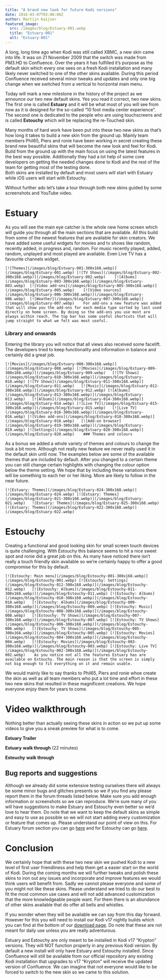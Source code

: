 ```yaml
---
title: "A brand new look for future Kodi versions"
date: 2016-03-07T03:00:00Z
author: Martijn Kaijser
featured_image:
  src: /images/blog/Estuary-001.webp
  title: "Estuary-001"
  alt: "Estuary-001"
---
```


A long, long time ago when Kodi was still called XBMC, a new skin came into life. It was on 21 November 2009 that the switch was made from PM3.HD to Confluence. Over the years it has fulfilled it’s purpose as the default skin which every one sees on a fresh Kodi installation and many likely never switched to one of the other skins available. During this period Confluence received several minor tweaks and updates and only one big change when we switched from a vertical to horizontal main menu.

Today will mark a new milestone in the history of the project as we announce our two new default skins. Yes you read it correct, two new skins. The first one is called **Estuary** and it will be what most of you will see from now as it is designed for the so-called “10 foot media center experience”. The second one is dedicated to the people who are using touchscreens and is called **Estouchy** which will be replacing the re-Touched skin.

Many months of hard work have been put into these two new skins as that’s how long it takes to build a new skin from the ground up. Mainly team members Phil65, Piers and ronie have been working in secret creating these brand new beautiful skins that will become the new look and feel for Kodi. Build from the ground up with the main focus on using the latest features in the best way possible. Additionally they had a lot help of some core developers on getting the needed changes done to Kodi and the rest of the team for getting most of the testing done.  
 Both skins are installed by default and most users will start with Estuary while iOS users will start with Estouchy.

Without further ado let’s take a tour through both new skins guided by some screenshots and YouTube video.

# Estuary

As you will see the main eye catcher is the whole new home screen which will guide you through all the main sections that are available. All this build from some of the newest features that are available for skin creators. We have added some useful widgets for movies and tv shows like random, recently added, in progress and, random. For music recently played, added, random, unplayed and most played are available. Even Live TV has a favourite channels widget.

    [![Themes](/images/blog/Estuary-001-300x168.webp)](/images/blog/Estuary-001.webp) [![TV Shows](/images/blog/Estuary-002-300x168.webp)](/images/blog/Estuary-002.webp)    [![Albums](/images/blog/Estuary-003-300x168.webp)](/images/blog/Estuary-003.webp)  [![Video add-ons](/images/blog/Estuary-005-300x168.webp)](/images/blog/Estuary-005.webp)    [![Video sources](/images/blog/Estuary-006-300x168.webp)](/images/blog/Estuary-006.webp)  [![Weather](/images/blog/Estuary-007-300x168.webp)](/images/blog/Estuary-007.webp)    For add-ons a new feature was added that will show you the add-ons for each media type sorted by last used directly on home screen. By doing so the add-ons you use most are always within reach. The top bar has some useful shortcuts that will jump straight to what we felt was most useful.

### Library and onwards

Entering the library you will notice that all views also received some facelift. The developers tried to keep functionality and information in balance and certainly did a great job.

    [![Movies](/images/blog/Estuary-008-300x168.webp)](/images/blog/Estuary-008.webp) [![Movies](/images/blog/Estuary-009-300x168.webp)](/images/blog/Estuary-009.webp)   [![TV Shows](/images/blog/Estuary-010-300x168.webp)](/images/blog/Estuary-010.webp) [![TV Shows](/images/blog/Estuary-011-300x168.webp)](/images/blog/Estuary-011.webp)   [![Music](/images/blog/Estuary-012-300x168.webp)](/images/blog/Estuary-012.webp) [![Albums](/images/blog/Estuary-013-300x168.webp)](/images/blog/Estuary-013.webp)   [![Albums](/images/blog/Estuary-014-300x168.webp)](/images/blog/Estuary-014.webp) [![Live TV](/images/blog/Estuary-015-300x168.webp)](/images/blog/Estuary-015.webp)   [![Live TV](/images/blog/Estuary-016-300x168.webp)](/images/blog/Estuary-016.webp) [![Video add-ons](/images/blog/Estuary-018-300x168.webp)](/images/blog/Estuary-018.webp)   [![Add-on browser](/images/blog/Estuary-019-300x168.webp)](/images/blog/Estuary-019.webp) [![Settings](/images/blog/Estuary-020-300x168.webp)](/images/blog/Estuary-020.webp)    ### Themes and colours

As a bonus we added a whole variety of themes and colours to change the look a bit more. Although not really new feature we never really used it in the default skin until now. The examples below are some of the available themes that are included by default. After you changed to a certain theme you can still change certain highlights with changing the colour option below the theme setting. We hope that by including these variations there will be something to each her or her liking. More are likely to follow in the near future.

    [![Estuary: Themes](/images/blog/Estuary-024-300x168.webp)](/images/blog/Estuary-024.webp) [![Estuary: Themes](/images/blog/Estuary-021-300x168.webp)](/images/blog/Estuary-021.webp)   ![Estuary: Themes](/images/blog/Estuary-025-300x168.webp) [![Estuary: Themes](/images/blog/Estuary-022-300x168.webp)](/images/blog/Estuary-022.webp)

# Estouchy

Creating a functional and good looking skin for small screen touch devices is quite challenging. With Estouchy this balance seems to hit a nice sweet spot and ronie did a great job on this. As many have noticed there isn’t really a touch friendly skin available so we’re certainly happy to offer a good compromise for this by default.

    [![Estouchy: Main menu](/images/blog/Estouchy-001-300x168.webp)](/images/blog/Estouchy-001.webp) [![Estouchy: Settings](/images/blog/Estouchy-012-300x168.webp)](/images/blog/Estouchy-012.webp)   [![Estouchy: Albums](/images/blog/Estouchy-011-300x168.webp)](/images/blog/Estouchy-011.webp) [![Estouchy: Albums](/images/blog/Estouchy-010-300x168.webp)](/images/blog/Estouchy-010.webp)   [![Estouchy: Albums](/images/blog/Estouchy-009-300x168.webp)](/images/blog/Estouchy-009.webp) [![Estouchy: Music](/images/blog/Estouchy-008-300x168.webp)](/images/blog/Estouchy-008.webp)   [![Estouchy: TV Shows](/images/blog/Estouchy-007-300x168.webp)](/images/blog/Estouchy-007.webp) [![Estouchy: TV Shows](/images/blog/Estouchy-006-300x168.webp)](/images/blog/Estouchy-006.webp)   [![Estouchy: TV Shows](/images/blog/Estouchy-005-300x168.webp)](/images/blog/Estouchy-005.webp) [![Estouchy: Movies](/images/blog/Estouchy-004-300x168.webp)](/images/blog/Estouchy-004.webp)   [![Estouchy: Movies](/images/blog/Estouchy-003-300x168.webp)](/images/blog/Estouchy-003.webp) [![Estouchy: Live TV](/images/blog/Estouchy-002-300x168.webp)](/images/blog/Estouchy-002.webp)    As you notice not all the features Estuary has are available on Estouchy. The main reason is that the screen is simply not big enough to fit everything on it and remain usable.

We would mainly like to say thanks to Phil65, Piers and ronie whoe create the skin as well as all team members who put a lot time and effort in these two new skins that resulted in these magnificent creations. We hope everyone enjoy them for years to come.

# Video walkthrough

Nothing better than actually seeing these skins in action so we put up some videos to give you a sneak preview for what is to come.

**Estuary Trailer**

**Estuary** **walk through** (22 minutes)

**Estouchy** **walk through**

## Bug reports and suggestions

Although we already did some extensive testing ourselves there will always be some minor bugs and glitches presents so we if you find any please report them in the forum threads listed below. Make sure you add enough information or screenshots so we can reproduce. We’re sure many of you will have suggestions to make Estuary and Estouchy even better so we’d love to hear them. Do note that we want to keep the default skins as simple and easy to use as possible so we will not start adding every customization or feature that comes up. Please understand our point of view on this. For Estuary forum section you can go [here](https://forum.kodi.tv/forumdisplay.php?fid=260) and for Estouchy can go [here](https://forum.kodi.tv/forumdisplay.php?fid=261).

# Conclusion

We certainly hope that with these two new skin we pushed Kodi to a new level of first user friendliness and help them get a easier start on the world of Kodi. During the coming months we will further tweaks and polish these skins to iron out any issues and incorporate and improve features we would think users will benefit from. Sadly we cannot please everyone and some of you might not like these skins. Please understand we tried to do our best to fit the most common use cases and will not add advanced customization that the more knowledgeable people want. For them there is an abundance of other skins available that do offer all bells and whistles.

If you wonder when they will be available we can say from this day forward. However for this you will need to install our Kodi v17 nightly builds which you can find at the bottom of our [download page](/download). Do note that these are not meant for daily use unless you are really adventurous.

Estuary and Estouchy are only meant to be installed in Kodi v17 “Krypton” versions. They will NOT function properly in any previous Kodi version. By default a new install will only have Estuary and Estouchy installed. Since Confluence will still be available from our official repository any existing Kodi installation that upgrades to v17 “Krypton” will receive the updated version of Confluence. We can imagine that not everyone would like to be forced to switch to the new skin so we came to this solution.
